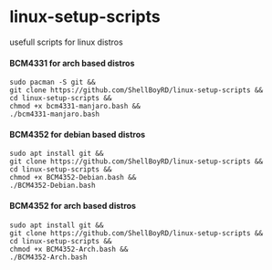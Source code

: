 # linux-setup-scripts
usefull scripts for linux distros

#### BCM4331 for arch based distros
```
sudo pacman -S git &&
git clone https://github.com/ShellBoyRD/linux-setup-scripts &&
cd linux-setup-scripts &&
chmod +x bcm4331-manjaro.bash &&
./bcm4331-manjaro.bash 
```

#### BCM4352 for debian based distros
```
sudo apt install git &&
git clone https://github.com/ShellBoyRD/linux-setup-scripts &&
cd linux-setup-scripts &&
chmod +x BCM4352-Debian.bash &&
./BCM4352-Debian.bash
```

#### BCM4352 for arch based distros
```
sudo apt install git &&
git clone https://github.com/ShellBoyRD/linux-setup-scripts &&
cd linux-setup-scripts &&
chmod +x BCM4352-Arch.bash &&
./BCM4352-Arch.bash
```
